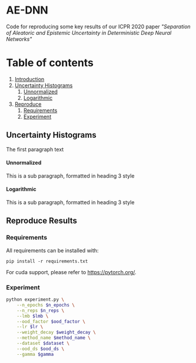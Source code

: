 # AE-DNN
Code for reproducing some key results of our ICPR 2020 paper *"Separation of Aleatoric and Epistemic Uncertainty in Deterministic Deep Neural Networks"*

# Table of contents
1. [Introduction](#introduction)
2. [Uncertainty Histograms](#unc_hist)
    1. [Unnormalized](#unnormalized)
    1. [Logarithmic](#logarithmic)
3. [Reproduce](#paragraph2)
    1. [Requirements](#requirements)
    2. [Experiment](#experiment)


## Uncertainty Histograms<a name="unc_hist"></a>
The first paragraph text

#### Unnormalized <a name="unnormalized"></a>
This is a sub paragraph, formatted in heading 3 style

#### Logarithmic <a name="logarithmic"></a>
This is a sub paragraph, formatted in heading 3 style

## Reproduce Results<a name="paragraph2"></a>
### Requirements <a name="requirements"></a>
All requirements can be installed with:
```
pip install -r requirements.txt
```
For cuda support, please refer to https://pytorch.org/.

### Experiment <a name="Experiment"></a>
```bash
python experiment.py \
    --n_epochs $n_epochs \
    --n_reps $n_reps \
    --lmb $lmb \
    --ood_factor $ood_factor \
    --lr $lr \
    --weight_decay $weight_decay \
    --method_name $method_name \
    --dataset $dataset \
    --ood_ds $ood_ds \
    --gamma $gamma
```
